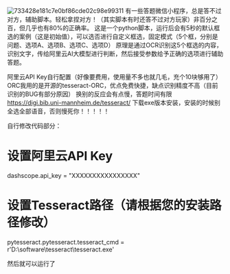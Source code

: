 ![733428e181c7e0bf86cde02c98e99311](https://github.com/user-attachments/assets/f05b0a90-663c-47e6-917a-2edc0d526816)
有一些答题微信小程序，总是答不过对方，辅助脚本。轻松拿捏对方！（其实脚本有时还答不过对方玩家）非百分之百，但几乎也有80%的正确率。
这是一个python脚本，运行后会有5秒的默认框选的案例（这是初始值），可以选否进行自定义框选，固定模式（5个框，分别是问题、选项A、选项B、选项C、选项D）
原理是通过OCR识别这5个框选的内容，识别文字，传给阿里云AI大模型进行判断，然后接受参数给予正确的选项进行辅助答题。

阿里云API Key自行配置（好像要费用，使用量不多也就几毛，充个10块够用了）
ORC我用的是开源的tesseract-ORC，优点免费快捷，缺点识别精度不高（目前识别的BUG有部分原因） 换别的反应会有点慢，答题时间有限
https://digi.bib.uni-mannheim.de/tesseract/        下载exe版本安装，安装的时候别全选全部语音，否则慢死你！！！！！

自行修改代码部分：
# 设置阿里云API Key
dashscope.api_key = "XXXXXXXXXXXXXXXX"

# 设置Tesseract路径（请根据您的安装路径修改）
pytesseract.pytesseract.tesseract_cmd = r'D:\software\tesseract\tesseract.exe'

然后就可以运行了
